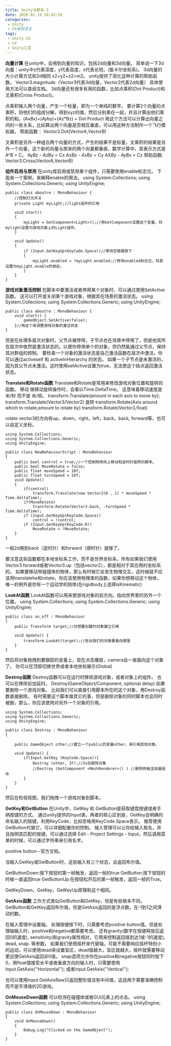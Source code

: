 ```yaml
---
title: Unity与脚本-2
date: 2020-02-19 20:43:59
categories:
 - Unity
 - C#编程语言
tags:
 - Unity 2d
 - C#
 - Unity工具
---
```


**向量计算**
在unity中，会用到向量的知识，包括2d向量和3d向量。
简单说一下3d向量：unity中z代表深度，y代表高度，x代表长短。(笛卡尔坐标系)。
3d向量的大小计算方式和2d相同 x2+y2+z2=m2。
unity提供了简化这种计算的帮助函数。
Vector3.magnitude（Vector3代表3d向量，Vector2代表2d向量）
具体使用方法可以查阅文档。
3d向量还有很多有用的函数，比如点乘积(Dot Product)和叉乘积(Cross Product)。

点乘积输入两个向量，产生一个标量，即为一个单纯的数字。
要计算2个向量的点乘积，将他们的组成分解，得到xyz的值，然后分别乘在一起，并且计算出他们乘积的和。(Ax*Bx)+(Ay*by)+(Az*Bz) = Dot Product
用这个方法可以计算出向量之间的一些关系，比如算出两个向量是否相互垂直，可以用这种方法制作一个飞行模拟器。
帮助函数：
Vector3.Dot(VectorA,VectorB)

叉乘积是另外一种组合两个向量的方式，产生的结果不是标量，叉乘积的结果是另外一个向量，这个新的向量与原来的两个向量都垂直，数学计算中，其表示方式是 A^B = C。
Ay*Bz - Az*By = Cx
Az*Bx - Ax*Bz = Cy
AX*By - Ay*Bx = Cz
帮助函数:
Vector3.Cross(VectorA,VectorB)

**组件启用与禁用**
在unity库启用或禁用某个组件，只需要使用enable标志位。
下面来一个案例，来解释enable的用法。
	using System.Collections;
	using System.Collections.Generic;
	using UnityEngine;
	
	public class aboutre : MonoBehaviour {
	    //控制灯光开关
	    private Light myLight;//light组件的引用
	
	    void start() 
	    {
	        myLight = GetComponent<Light>();//用GetComponent设置这个变量，将mylight设置为游戏对象上的Light组件。
	    }
	
	    void Update()
	    {
	        if (Input.GetKeyUp(KeyCode.Space))//等待空格键放下
	        {
	            myLight.enabled = !myLight.enabled;//修改enabled标志位，将其设置为myLight.enable的相反。
	        }
	    }
	}

**游戏对象激活控制**
在脚本中要激活或者停用某个对象时，可以通过使用SetActive函数。
这可以打开或关闭某个游戏对象，根据其在场景的激活状态。
	using System.Collections;
	using System.Collections.Generic;
	using UnityEngine;
	
	public class aboutre : MonoBehaviour {
	    void start() {
	        gameObject.SetActive(false);
	    }//用这个来调整游戏对象的激活状态
	}
但是在处理多层次对象时，父节点被停用，子节点也在场景中停用了，但是他其所在层次中依然是激活状态的。以便你停用单个的对象，但仍然能通过父节点，保持其对群组的控制。
要检查一个对象的激活状态是自己激活函数在层次中激活，你可以通过activeself 和 activeInHierarchy 的状态。
如果一个子节点是未激活的，因为其父节点未激活。这时使用setActive设置为true，无法使这个结点返回激活状态。

**Translate和Rotate函数**
Translate和Rotate是常用来修改游戏对象位置和旋转的函数。
移动
做移动旋转操作时，会乘以Time.DeltaTime。
这意味着移动速度是 米/秒 而不是 米/帧。
transform.Translate(amount in each axis to move by);
transform.Translate(Vector3/Vector2)
旋转
transform.Rotate(Axis around which to rotate,amount to rotate by)
transform.Rotate(Vector3,float)

rotate vector3的方向有up，down，right，left，back，back, forward等，也可以自定义坐标。

	using System.Collections;
	using System.Collections.Generic;
	using UnityEngine;
	
	public class NewBehaviourScript : MonoBehaviour
	{
	    public bool control = true;//一个控制物体向上移动和逆时针旋转的脚本。
	    public bool MoveRotate = false;
	    public float moveSpeed = 10f;
	    public float turnSpeed = 10f;
	    void Update()
	    {
	        if(control)
	            transform.Translate(new Vector2(0 , 1) * moveSpeed * Time.deltaTime);
	        if(MoveRotate)
	            transform.Rotate(Vector3.back, -turnSpeed * Time.deltaTime);
	        if (Input.GetKeyUp(KeyCode.Space))
	            control = !control;
	        if (Input.GetKeyUp(KeyCode.R))
	            MoveRotate = !MoveRotate;
	    }
	}

一般2d用到back（逆时针）和forward（顺时针）就够了。

要注意这些函数都在本地坐标系工作，而不是世界坐标系，所有如果我们使用Vector3.forward或者Vector3.up（包括vector2），都是相对于其应用的坐标系的。
如果要移动带碰撞体的物体，那么有时候它会发生物理交互，这时候就不应该用translatehe和rotate，你应该使用物理类的函数，如果你想移动这个物体，唯一的例外是你有一个运动学的刚体(在rigidbody上选择isKinematic)

**LookAt函数**
LookAt函数可以用来使游戏对象的前方向。指向世界里的另外一个位置。
	using System.Collections;
	using System.Collections.Generic;
	using UnityEngine;
	
	public class on_off : MonoBehaviour
	{
	    public Transform target;//对想要创建的对象建立引用
	
	    void Update() {
	        transform.LookAt(target);//告诉我们的对象要看向哪里
	    }
	}
然后将对象拖拽到要跟踪的变量上，现在点击播放，camera会一直面向这个对象了。
你可以在顶部切换世界或者本地坐标展示(Global)

**Destroy函数**
Destroy函数可以在运行时移除游戏对象，或者对象上的组件。
也可以在移除前加延时。
Destroy(GameObject/Component, optional delay)
如果要删除一个游戏对象。
比如我们可以直接引用脚本所在的这个对象，用Destroy函数直接删除。
有时需要这个脚本做其它的事，但是删除对象的同时脚本也会同时被删，那么，你应该使用对另外一个对象的引用。

	using System.Collections;
	using System.Collections.Generic;
	using UnityEngine;
	
	public class Destroy : MonoBehaviour
	{
	
	    public GameObject other;//建立一个public的变量other，来引用其他对象。
	
	    void Update() {
	        if(Input.GetKey (KeyCode.Space)){
	            Destroy (other, 3f);//3s后删除对象
	            //Destroy (GetComponent <MeshRenderer>() ) //删除网格渲染器组件
	        }
	    }
	}
然后在检视视图，我们拖拽一个游戏对象到脚本。

**GetKey和GetButton**
在Unity中，GetKey 和 GetButton是获取键盘按键或者手柄按键的方式。
通过unity提供的Input类，两者的核心区别是，GetKey会明确的命名输入的按键。利用KeyCode，比如空格用KeyCode.Space表示。
推荐使用GetButton代替它，可以详细配置你的控制。
输入管理可以让你给输入取名，并且指明其匹配的按键。可以通过选择 Edit - Project Settings - Input，然后调用菜单的时候，可以通过字符串来引用名字。

positive button--官方文档。

当输入GetKey或GetButton时，这些输入有三个状态，会返回布尔值。

GetButtonDown:按下按钮的第一帧触发，返回一帧的true
GetButton:按下按钮的时候一直返回true
GetButtonUp:在按钮松开后的第一帧触发，返回一帧的True。

GetKeyDown，GetKey，GetKeyUp原理和这个相同。

**GetAxis函数**
工作方式类似GetButton和GetKey，但是有些根本不同。
GetButton和GetKey返回布尔值，但是GetAxis返回的是浮点数。在-1到1之间滑动的数。

在输入管理中设置轴。
处理按键按下时，只需要考虑positive button值。但是处理轴输入时，positive和negative都需要考虑。
还有gravity(数字在按键释放后返回0的速度), sensitivity(和gravity属性相对，它用来控制返回值到达1或-1的速度), dead, snap. 等参数。
如果我们使用摇杆来代替轴，可能不需要响应摇杆特别小的运动，可以使用dead来设置盲区，dead值越大，盲区就越大，摇杆就需要移动更远使GetAxis返回非0值。
snap选项允许你在positive和negative按钮同时按下0，用float值接受水平或者垂直方向的输入时，只需要使用
Input.GetAxis(''Horizontal'');
或者Input.GetAxis(''Vertical'');

也可以使用Input.GetAxisRaw只返回整形值没有中间值，这适用于需要准确控制而不是平滑值的2D游戏。

**OnMouseDown函数**
可以检测在碰撞体或者GUI元素上的点击。
	using System.Collections;
	using System.Collections.Generic;
	using UnityEngine;
	
	public class OnMouseDown : MonoBehaviour
	{
	    void OnMouseDown()
	    {
	        Debug.Log("Clicked on the GameObject");
	    }
	}
